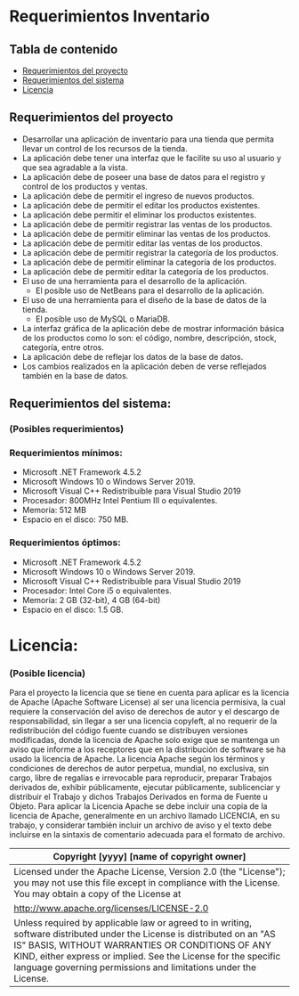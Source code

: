 # Requerimientos Inventario

## Tabla de contenido
- [Requerimientos del proyecto](#Requerimientos-del-proyecto)
- [Requerimientos del sistema](#Requerimientos-del-sistema)
- [Licencia](#Licencia)

## Requerimientos del proyecto

-	Desarrollar una aplicación de inventario para una tienda que permita llevar un control de los recursos de la tienda.
-	La aplicación debe tener una interfaz que le facilite su uso al usuario y que sea agradable a la vista.
-	La aplicación debe de poseer una base de datos para el registro y control de los productos y ventas.
-	La aplicación debe de permitir el ingreso de nuevos productos.
-	La aplicación debe de permitir el editar los productos existentes.
-	La aplicación debe permitir el eliminar los productos existentes.
-	La aplicación debe de permitir registrar las ventas de los productos.
-	La aplicación debe de permitir eliminar las ventas de los productos.
-	La aplicación debe de permitir editar las ventas de los productos.
-	La aplicación debe de permitir registrar la categoría de los productos.
-	La aplicación debe de permitir eliminar la categoría de los productos.
-	La aplicación debe de permitir editar la categoría de los productos.
-	El uso de una herramienta para el desarrollo de la aplicación.
    * El posible uso de NetBeans para el desarrollo de la aplicación.
-	El uso de una herramienta para el diseño de la base de datos de la tienda.
    * El posible uso de MySQL o MariaDB.
-	La interfaz gráfica de la aplicación debe de mostrar información básica de los productos como lo son: el código, nombre, descripción, stock, categoría, entre otros.
-	La aplicación debe de reflejar los datos de la base de datos.
-	Los cambios realizados en la aplicación deben de verse reflejados también en la base de datos.	

## Requerimientos del sistema:
### (Posibles requerimientos)

### Requerimientos mínimos:
  -	Microsoft .NET Framework 4.5.2 
  -	Microsoft Windows 10 o Windows Server 2019.  
  -	Microsoft Visual C++ Redistribuible para Visual Studio 2019
  -	Procesador: 800MHz Intel Pentium III o equivalentes.
  -	Memoria: 512 MB
  -	Espacio en el disco: 750 MB.

 ### Requerimientos óptimos:
  -	Microsoft .NET Framework 4.5.2 
  -	Microsoft Windows 10 o Windows Server 2019. 
  -	Microsoft Visual C++ Redistribuible para Visual Studio 2019
  -	Procesador: Intel Core i5 o equivalentes.
  -	Memoria: 2 GB (32-bit), 4 GB (64-bit)
  -	Espacio en el disco: 1.5 GB.

# Licencia:
### (Posible licencia)

Para el proyecto la licencia que se tiene en cuenta para aplicar es la licencia de Apache (Apache Software License) al ser una licencia permisiva, la cual requiere la conservación del aviso de derechos de autor y el descargo de responsabilidad, sin llegar a ser una licencia copyleft, al no requerir de la redistribución del código fuente cuando se distribuyen versiones modificadas, donde la licencia de Apache solo exige que se mantenga un aviso que informe a los receptores que en la distribución de software se ha usado la licencia de Apache.
La licencia Apache según los términos y condiciones de derechos de autor perpetua, mundial, no exclusiva, sin cargo, libre de regalías e irrevocable para reproducir, preparar Trabajos derivados de, exhibir públicamente, ejecutar públicamente, sublicenciar y distribuir el Trabajo y dichos Trabajos Derivados en forma de Fuente u Objeto.
Para aplicar la Licencia Apache se debe incluir una copia de la licencia de Apache, generalmente en un archivo llamado LICENCIA, en su trabajo, y considerar también incluir un archivo de aviso y el texto debe incluirse en la sintaxis de comentario adecuada para el formato de archivo.


| Copyright [yyyy] [name of copyright owner]   |
|---|
|  Licensed under the Apache License, Version 2.0 (the "License"); you may not use this file except in compliance with the License. You may obtain a copy of the License at |
| http://www.apache.org/licenses/LICENSE-2.0   |
| Unless required by applicable law or agreed to in writing, software distributed under the License is distributed on an "AS IS" BASIS, WITHOUT WARRANTIES OR CONDITIONS OF ANY KIND, either express or implied. See the License for the specific language governing permissions and limitations under the License.  |
